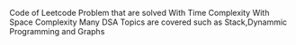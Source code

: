 Code of Leetcode Problem that are solved
With Time Complexity 
With Space Complexity
Many DSA Topics are covered such as Stack,Dynammic Programming and Graphs
